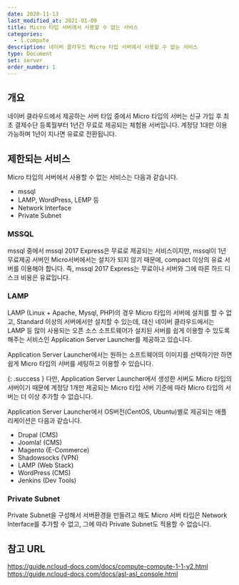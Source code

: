 ```yaml
---
date: 2020-11-13
last_modified_at: 2021-01-09
title: Micro 타입 서버에서 사용할 수 없는 서비스
categories:
  - 1.compute
description: 네이버 클라우드 Micro 타입 서버에서 사용할 수 없는 서비스
type: Document
set: server
order_number: 1
---
```


## 개요
네이버 클라우드에서 제공하는 서버 타입 중에서 Micro 타입의 서버는 신규 가입 후 최초 결제수단 등록월부터 1년간 무료로 제공되는 체험용 서버입니다.
계정당 1대만 이용 가능하며 1년이 지나면 유료로 전환됩니다.

## 제한되는 서비스
Micro 타입의 서버에서 사용할 수 없는 서비스는 다음과 같습니다.

- mssql
- LAMP, WordPress, LEMP 등
- Network Interface
- Private Subnet


### MSSQL 
mssql 중에서 mssql 2017 Express은 무료로 제공되는 서비스이지만, mssql이 1년 무료제공 서버인 Micro서버에서는 설치가 되지 않기 때문에, compact 이상의 유료 서버를 이용해야 합니다.
즉, mssql 2017 Express는 무료이나 서버와 그에 따른 하드 디스크 비용은 유료입니다.

### LAMP
LAMP (Linux + Apache, Mysql, PHP)의 경우 Micro 타입의 서버에 설치를 할 수 없고, Standard 이상의 서버에서만 설치할 수 있는데, 대신 네이버 클라우드에서는 LAMP 등 많이 사용되는 오픈 소스 소프트웨어가 설치된 서버를 쉽게 이용할 수 있도록 해주는 서비스인 Application Server Launcher를 제공하고 있습니다.

Application Server Launcher에서는 원하는 소프트웨어의 이미지를 선택하기만 하면 쉽게 Micro 타입의 서버를 세팅하고 이용할 수 있습니다.

{: .success }
다만, Application Server Launcher에서 생성한 서버도 Micro 타입의 서버이기 때문에 계정당 1개만 제공되는 Micro 타입 서버 기준에 따라 Micro 타입의 서버는 더 이상 추가할 수 없습니다.


Application Server Launcher에서 OS버전(CentOS, Ubuntu)별로 제공되는 애플리케이션은 다음과 같습니다.

- Drupal (CMS)
- Joomla! (CMS)
- Magento (E-Commerce)
- Shadowsocks (VPN)
- LAMP (Web Stack)
- WordPress (CMS)
- Jenkins (Dev Tools)


### Private Subnet
Private Subnet을 구성해서 서버환경을 만들려고 해도 Micro 서버 타입은 Network Interface를 추가할 수 없고, 그에 따라 Private Subnet도 적용할 수 없습니다.

## 참고 URL
<a href="https://guide.ncloud-docs.com/docs/compute-compute-1-1-v2" target="_blank" style="word-break:break-all;">https://guide.ncloud-docs.com/docs/compute-compute-1-1-v2.html</a>
<a href="https://guide.ncloud-docs.com/docs/asl-asl_console" target="_blank" style="word-break:break-all;">https://guide.ncloud-docs.com/docs/asl-asl_console.html</a>
